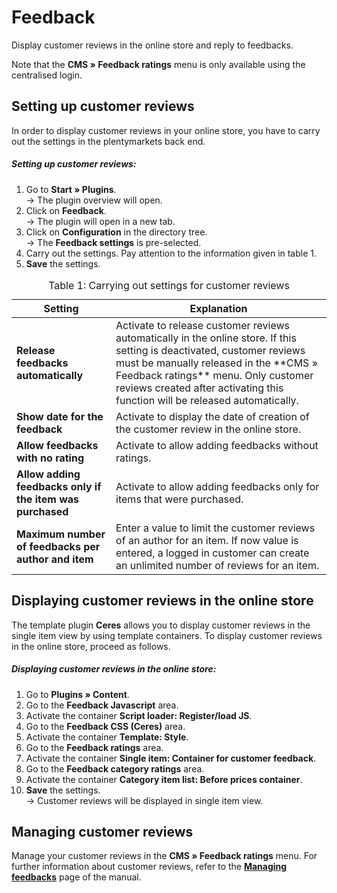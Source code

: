 ﻿# Feedback

Display customer reviews in the online store and reply to feedbacks.

<div class="alert alert-warning" role="alert">
    Note that the <b>CMS » Feedback ratings</b> menu is only available using the centralised login.
</div>

## Setting up customer reviews

In order to display customer reviews in your online store, you have to carry out the settings in the plentymarkets back end.

##### Setting up customer reviews:

1. Go to **Start » Plugins**.<br /> → The plugin overview will open. 
2. Click on **Feedback**.<br /> → The plugin will open in a new tab. 
3. Click on **Configuration** in the directory tree.<br /> → The **Feedback settings** is pre-selected. 
4. Carry out the settings. Pay attention to the information given in table 1. 
5. **Save** the settings.

<table>
<caption>Table 1: Carrying out settings for customer reviews</caption>
	<thead>
		<th>
			Setting
		</th>
		<th>
			Explanation
		</th>
	</thead>
	<tbody>
        <tr>
			<td>
				<b>Release feedbacks automatically</b>
			</td>
			<td>
                Activate to release customer reviews automatically in the online store. If this setting is deactivated, customer reviews must be manually released in the **CMS » Feedback ratings** menu. Only customer reviews created after activating this function will be released automatically.
			</td>
		</tr>
        <tr>
			<td>
				<b>Show date for the feedback</b>
			</td>
			<td>
				Activate to display the date of creation of the customer review in the online store.
			</td>
		</tr>
		<tr>
			<td>
				<b>Allow feedbacks with no rating</b>
			</td>
			<td>
				Activate to allow adding feedbacks without ratings.
			</td>
		</tr>
		<tr>
			<td>
				<b>Allow adding feedbacks only if the item was purchased</b>
			</td>
			<td>
				Activate to allow adding feedbacks only for items that were purchased.
			</td>
		</tr>
		<tr>
			<td>
				<b>Maximum number of feedbacks per author and item</b>
			</td>
			<td>Enter a value to limit the customer reviews of an author for an item. If now value is entered, a logged in customer can create an unlimited number of reviews for an item.
			</td>
		</tr>
	</tbody>
</table>

## Displaying customer reviews in the online store

The template plugin **Ceres** allows you to display customer reviews in the single item view by using template containers. To display customer reviews in the online store, proceed as follows.

##### Displaying customer reviews in the online store:

1. Go to **Plugins&nbsp;» Content**. 
2. Go to the **Feedback Javascript** area. 
3. Activate the container **Script loader: Register/load JS**. 
4. Go to the **Feedback CSS (Ceres)** area. 
5. Activate the container **Template: Style**. 
6. Go to the **Feedback ratings** area. 
7. Activate the container **Single item: Container for customer feedback**.
8. Go to the **Feedback category ratings** area.
9. Activate the container **Category item list: Before prices container**. 
10. **Save** the settings.<br />→ Customer reviews will be displayed in single item view.

## Managing customer reviews

Manage your customer reviews in the **CMS » Feedback ratings** menu. For further information about customer reviews, refer to the <a href="https://knowledge.plentymarkets.com/en/omni-channel/online-store/managing-feedbacks" target="_blank"><b>Managing feedbacks</b></a> page of the manual.

